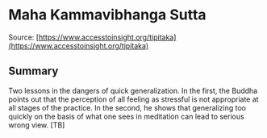 # Maha Kammavibhanga Sutta

Source: [https://www.accesstoinsight.org/tipitaka](https://www.accesstoinsight.org/tipitaka)

## Summary
Two lessons in the dangers of quick generalization. In the first, the Buddha points out that the perception of all feeling as stressful is not appropriate at all stages of the practice. In the second, he shows that generalizing too quickly on the basis of what one sees in meditation can lead to serious wrong view. [TB]